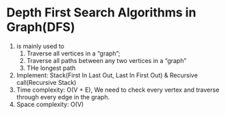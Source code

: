 # Depth First Search Algorithms in Graph(DFS)
1. is mainly used to 
    1. Traverse all vertices in a “graph”;
    2. Traverse all paths between any two vertices in a “graph”
    3. THe longest path
2. Implement: Stack(First In Last Out, Last In First Out) & Recursive call(Recursive Stack)
3. Time complexity: O(V + E),  We need to check every vertex and traverse through every edge in the graph.
4. Space complexity: O(V)
